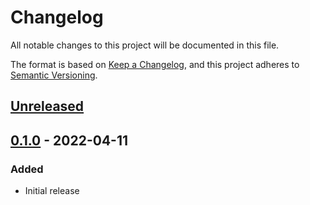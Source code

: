 # Changelog
All notable changes to this project will be documented in this file.

The format is based on [Keep a Changelog](https://keepachangelog.com/en/1.0.0/),
and this project adheres to [Semantic Versioning](https://semver.org/spec/v2.0.0.html).

## [Unreleased]

## [0.1.0] - 2022-04-11
### Added
- Initial release

[Unreleased]: https://github.com/codaamok/PSBusinessTime/compare/0.1.0..HEAD
[0.1.0]: https://github.com/codaamok/PSBusinessTime/tree/0.1.0